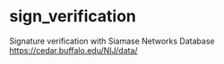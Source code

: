 # sign_verification
Signature verification with Siamase Networks
Database https://cedar.buffalo.edu/NIJ/data/
